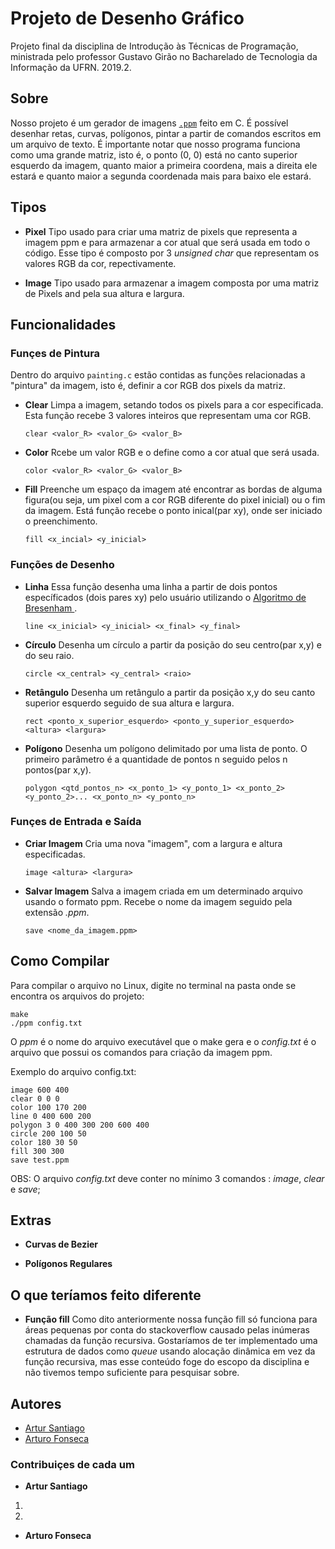 # Projeto de Desenho Gráfico
Projeto final da disciplina de Introdução às Técnicas de Programação, ministrada pelo professor Gustavo Girão no Bacharelado de Tecnologia da Informação da UFRN. 2019.2.

## Sobre
Nosso projeto é um gerador de imagens <a href="http://netpbm.sourceforge.net/doc/ppm.html">`.ppm`</a> feito em C. É possível desenhar retas, curvas, polígonos, pintar a partir de comandos escritos em um arquivo de texto.
É importante notar que nosso programa funciona como uma grande matriz, isto é, o ponto (0, 0) está no canto superior esquerdo da imagem, quanto maior a primeira coordena, mais a direita ele estará e quanto maior a segunda coordenada mais para baixo ele estará.

## Tipos
 * **Pixel** Tipo usado para criar uma matriz de pixels que representa a imagem ppm e para armazenar a cor atual que será usada em todo o código. Esse tipo é composto por 3 *unsigned char* que representam os valores RGB da cor, repectivamente.

 * **Image** Tipo usado para armazenar a imagem composta por uma matriz de Pixels and pela sua altura e largura.
 
## Funcionalidades
### Funçes de Pintura
Dentro do arquivo `painting.c` estão contidas as funções relacionadas a "pintura" da imagem, isto é, definir a cor RGB dos pixels da matriz.

* **Clear** Limpa a imagem, setando todos os pixels para a cor especificada. Esta função recebe 3 valores inteiros que representam uma cor RGB.

   `clear <valor_R> <valor_G> <valor_B>`

* **Color** Rcebe um valor RGB e o define como a cor atual que será usada.

   `color <valor_R> <valor_G> <valor_B>`

* **Fill** Preenche um espaço da imagem até encontrar as bordas de alguma figura(ou seja, um pixel com a cor RGB diferente do pixel inicial) ou o fim da imagem. Está função recebe o ponto inical(par xy), onde ser iniciado o preenchimento.

   `fill <x_incial> <y_inicial>`

### Funções de Desenho

* **Linha** Essa função desenha uma linha a partir de dois pontos específicados (dois pares xy) pelo usuário utilizando o <a href="https://www.cs.helsinki.fi/group/goa/mallinnus/lines/bresenh.html">Algoritmo de Bresenham </a>.

   `line <x_inicial> <y_inicial> <x_final> <y_final>`

* **Círculo** Desenha um círculo a partir da posição do seu centro(par x,y) e do seu raio.

   `circle <x_central> <y_central> <raio>`

* **Retângulo** Desenha um retângulo a partir da posição x,y do seu canto superior esquerdo seguido de sua altura e largura.

   `rect <ponto_x_superior_esquerdo> <ponto_y_superior_esquerdo> <altura> <largura>`
   
* **Polígono** Desenha um polígono delimitado por uma lista de ponto. O primeiro parâmetro é a quantidade de pontos n seguido pelos n pontos(par x,y).

   `polygon <qtd_pontos_n> <x_ponto_1> <y_ponto_1> <x_ponto_2> <y_ponto_2>... <x_ponto_n> <y_ponto_n>`

### Funçes de Entrada e Saída

* **Criar Imagem** Cria uma nova "imagem", com a largura e altura especificadas.

   `image <altura> <largura>`
   
* **Salvar Imagem** Salva a imagem criada em um determinado arquivo usando o formato ppm. Recebe o nome da imagem seguido pela extensão *.ppm*.

   `save <nome_da_imagem.ppm>`

## Como Compilar
Para compilar o arquivo no Linux, digite no terminal na pasta onde se encontra os arquivos do projeto:
```
make
./ppm config.txt
```
O *ppm* é o nome do arquivo executável que o make gera e o *config.txt* é o arquivo que possui os comandos para criação da imagem ppm.

Exemplo do arquivo config.txt:
```
image 600 400
clear 0 0 0
color 100 170 200
line 0 400 600 200
polygon 3 0 400 300 200 600 400
circle 200 100 50
color 180 30 50
fill 300 300
save test.ppm
```
OBS: O arquivo *config.txt* deve conter no mínimo 3 comandos : *image*, *clear* e *save*;

## Extras

* **Curvas de Bezier**

* **Polígonos Regulares**

## O que teríamos feito diferente

* **Função fill** Como dito anteriormente nossa função fill só funciona para áreas pequenas por conta do stackoverflow causado pelas inúmeras chamadas da função recursiva. Gostaríamos de ter implementado uma estrutura de dados como *queue* usando alocação dinâmica em vez da função recursiva, mas esse conteúdo foge do escopo da disciplina e não tivemos tempo suficiente para pesquisar sobre.  

## Autores
* <a href="https://github.com/artursantiago">Artur Santiago</a>
* <a href="https://github.com/arturo32">Arturo Fonseca</a>

### Contribuiçes de cada um

* **Artur Santiago**
1.
2.
* **Arturo Fonseca**
